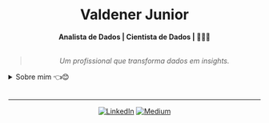 <h1 align="center"> Valdener Junior </h1>
    
<div align="center">
<b>Analista de Dados | Cientista de Dados | 🐍🤖🎲 </b>
<br>
<br>

<blockquote>
    <p><i>
        Um profissional que transforma dados em insights.
    </i></p>
</blockquote>
</div>

<details closed>
<summary>Sobre mim 👈😊</summary>

---

<div align="right" style="margin:auto">
     <a href="https://github.com/torresvaldener">
        <img height="170em"
             src="https://github-readme-stats.vercel.app/api/top-langs/?username=torresvaldener&hide=html,jupyter%20notebook&langs_count=6&hide_border=true&layout=compact&show_icons=true&line_height=24&theme=transparent&title_color=4a86d1&custom_title=My%20favorite%20languages"
             alt="Linguagens mais utilizadas"
             align="right">
    </a>
</div>


Olá! Eu sou o Valdener :wave:😊

Um aprendiz ao longo da vida. Gosto de como os Dados mudam pespectivas.

Minhas tecnologias principais são **Python** e **SQL**.

Minhas habilidades principais são **Criação de Dashboards** utilizando Power BI e Looker Studio, **Análise e Criação de Scripts** utilizando Python e **Manuseio de Banco de Dados**.

Atualmente sou Analista de Dados Jr na Editora Globo

</div>
</details>

<br/>

---

<div align="center">

[![LinkedIn](https://img.shields.io/badge/linkedin-%230077B5.svg?style=for-the-badge&logo=linkedin&logoColor=white)](https://www.linkedin.com/in/valdenertorres/)
[![Medium](https://img.shields.io/badge/Medium-12100E?style=for-the-badge&logo=medium&logoColor=white)](https://medium.com/@torresvaldener)

</div>
